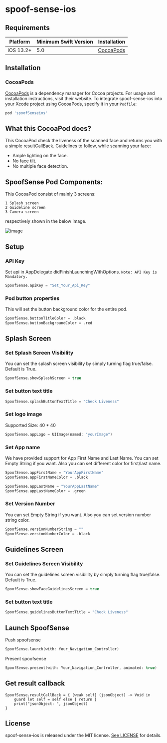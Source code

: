 # spoof-sense-ios

## Requirements

| Platform | Minimum Swift Version | Installation
| --- | --- | --- |
| iOS 13.2+ | 5.0 | [CocoaPods](#cocoapods)

## Installation

### CocoaPods

[CocoaPods](https://cocoapods.org) is a dependency manager for Cocoa projects. For usage and installation instructions, visit their website. To integrate spoof-sense-ios into your Xcode project using CocoaPods, specify it in your `Podfile`:

```ruby
pod 'spoofSenseios'
```

## What this CocoaPod does?
This CocoaPod check the liveness of the scanned face and returns you with a simple resultCallBack.
Guidelines to follow, while scanning your face: 
 - Ample lighting on the face.
 - No face tilt.
 - No multiple face detection.


## SpoofSense Pod Components:
This CocoaPod consist of mainly 3 screens:

```
1 Splash screen
2 Guideline screen
3 Camera screen
```
respectively shown in the below image.

![image](https://user-images.githubusercontent.com/104752632/218302185-0fc9f765-41df-4e6f-853b-34b6f2d0e5c8.jpg)

## Setup

### API Key
Set api in AppDelegate didFinishLaunchingWithOptions. `Note: API Key is Mandatory.`

```swift
SpoofSense.apiKey = "Set_Your_Api_Key"
```

### Pod button properties
This will set the button background color for the entire pod. 

```swift
SpoofSense.buttonTitleColor = .black
SpoofSense.buttonBackgroundColor = .red
```

## Splash Screen

### Set Splash Screen Visibility
You can set the splash screen visibility by simply turning flag true/false. Default is True.

```swift
SpoofSense.showSplashScreen = true
```

### Set button text title
```swift
SpoofSense.splashButtonTextTitle = "Check Liveness"
```

### Set logo image
Supported Size: 40 * 40

```swift
SpoofSense.appLogo = UIImage(named: "yourImage")
```

### Set App name
We have provided support for App First Name and Last Name. You can set Empty String if you want. Also you can set different color for first/last name. 

```swift
SpoofSense.appFirstName = "YourAppFirstName"
SpoofSense.appFirstNameColor = .black
```

```swift
SpoofSense.appLastName = "YourAppLastName"
SpoofSense.appLastNameColor = .green
```

### Set Version Number
You can set Empty String if you want. Also you can set version number string color. 

```swift
SpoofSense.versionNumberString = ""
SpoofSense.versionNumberColor = .black
```

## Guidelines Screen

### Set Guidelines Screen Visibility
You can set the guidelines screen visibility by simply turning flag true/false. Default is True.

```swift
SpoofSense.showFaceGuidelinesScreen = true
```

### Set button text title
```swift
SpoofSense.guidelinesButtonTextTitle = "Check Liveness"
```

## Launch SpoofSense

Push spoofsense
```swift
SpoofSense.launch(with: Your_Navigation_Controller)
```

Present spoofsense
```swift
SpoofSense.present(with: Your_Navigation_Controller, animated: true)
```


## Get result callback

```
SpoofSense.resultCallBack = { [weak self] (jsonObject) -> Void in
    guard let self = self else { return }
    print("jsonObject: ", jsonObject)
}
```

## License

spoof-sense-ios is released under the MIT license. [See LICENSE](http://www.opensource.org/licenses/MIT) for details.
